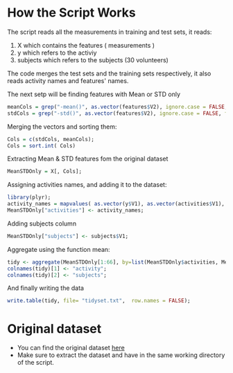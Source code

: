 # How the Script Works

The script reads all the measurements in training and test sets, it reads:

1. X which contains the features ( measurements )
2. y which refers to the activiy
3. subjects which refers to the subjects (30 volunteers)

The code merges the test sets and the training sets respectively, it also reads activity names and features' names.


The next setp will be finding features with Mean or STD only
```R
meanCols = grep("-mean()", as.vector(features$V2), ignore.case = FALSE, fixed = TRUE );
stdCols = grep("-std()", as.vector(features$V2), ignore.case = FALSE, fixed = TRUE );
```
Merging the vectors and sorting them:
```R
Cols = c(stdCols, meanCols);
Cols = sort.int( Cols)
```
Extracting Mean & STD features fom the original dataset
```R
MeanSTDOnly = X[, Cols];
```

Assigning activities names, and adding it to the dataset:

```R
library(plyr);
activity_names = mapvalues( as.vector(y$V1), as.vector(activities$V1), as.vector(activities$V2));
MeanSTDOnly["activities"] <- activity_names;
```
Adding subjects column
```R
MeanSTDOnly["subjects"] <- subjects$V1;
```

Aggregate using the function mean:
```R
tidy <- aggregate(MeanSTDOnly[1:66], by=list(MeanSTDOnly$activities, MeanSTDOnly$subjects), FUN=mean);
colnames(tidy)[1] <- "activity";
colnames(tidy)[2] <- "subjects";
```

And finally writing the data
```R
write.table(tidy, file= "tidyset.txt",  row.names = FALSE);
```

# Original dataset

* You can find the original dataset [here](https://d396qusza40orc.cloudfront.net/getdata%2Fprojectfiles%2FUCI%20HAR%20Dataset.zip)
* Make sure to extract the dataset and have in the same working directory of the script.

